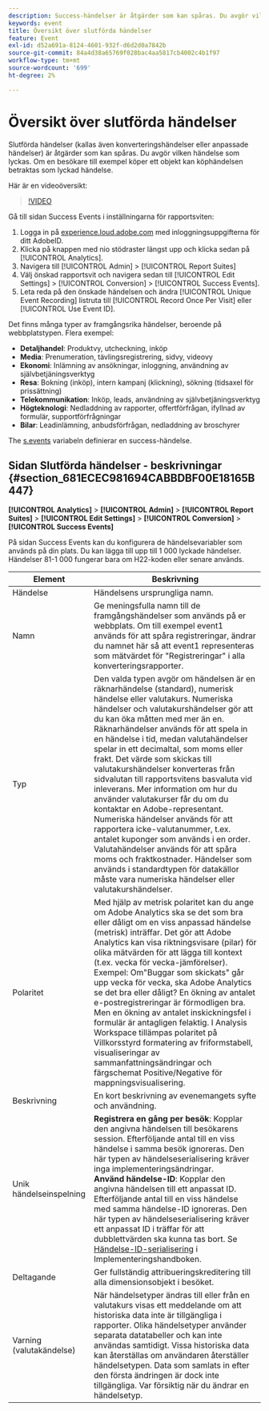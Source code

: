 ```yaml
---
description: Success-händelser är åtgärder som kan spåras. Du avgör vilken händelse som lyckas. Om en besökare till exempel köper ett objekt kan köphändelsen betraktas som lyckad händelse.
keywords: event
title: Översikt över slutförda händelser
feature: Event
exl-id: d52a691a-8124-4601-932f-d6d2d0a7842b
source-git-commit: 84a4d38a65769f028bac4aa5817cb4002c4b1f97
workflow-type: tm+mt
source-wordcount: '699'
ht-degree: 2%

---
```


# Översikt över slutförda händelser

Slutförda händelser (kallas även konverteringshändelser eller anpassade händelser) är åtgärder som kan spåras. Du avgör vilken händelse som lyckas. Om en besökare till exempel köper ett objekt kan köphändelsen betraktas som lyckad händelse.

Här är en videoöversikt:

>[!VIDEO](https://video.tv.adobe.com/v/28764/?quality=12)

Gå till sidan Success Events i inställningarna för rapportsviten:

1. Logga in på [experience.loud.adobe.com](https://experiencecloud.adobe.com) med inloggningsuppgifterna för ditt AdobeID.
2. Klicka på knappen med nio stödraster längst upp och klicka sedan på [!UICONTROL Analytics].
3. Navigera till [!UICONTROL Admin] > [!UICONTROL Report Suites]
4. Välj önskad rapportsvit och navigera sedan till [!UICONTROL Edit Settings] > [!UICONTROL Conversion] > [!UICONTROL Success Events].
5. Leta reda på den önskade händelsen och ändra [!UICONTROL Unique Event Recording] listruta till [!UICONTROL Record Once Per Visit] eller [!UICONTROL Use Event ID].

Det finns många typer av framgångsrika händelser, beroende på webbplatstypen. Flera exempel:

* **Detaljhandel**: Produktvy, utcheckning, inköp
* **Media**: Prenumeration, tävlingsregistrering, sidvy, videovy
* **Ekonomi**: Inlämning av ansökningar, inloggning, användning av självbetjäningsverktyg
* **Resa**: Bokning (inköp), intern kampanj (klickning), sökning (tidsaxel för prissättning)
* **Telekommunikation**: Inköp, leads, användning av självbetjäningsverktyg
* **Högteknologi**: Nedladdning av rapporter, offertförfrågan, ifyllnad av formulär, supportförfrågningar
* **Bilar**: Leadinlämning, anbudsförfrågan, nedladdning av broschyrer

The [s.events](https://experienceleague.adobe.com/docs/analytics/implementation/vars/page-vars/events/event-serialization.html) variabeln definierar en success-händelse.

## Sidan Slutförda händelser - beskrivningar {#section_681ECEC981694CABBDBF00E18165B447}

**[!UICONTROL Analytics]** > **[!UICONTROL Admin]** > **[!UICONTROL Report Suites]** > **[!UICONTROL Edit Settings]** > **[!UICONTROL Conversion]** > **[!UICONTROL Success Events]**

På sidan Success Events kan du konfigurera de händelsevariabler som används på din plats. Du kan lägga till upp till 1 000 lyckade händelser. Händelser 81-1 000 fungerar bara om H22-koden eller senare används.

| Element | Beskrivning |
|--- |--- |
| Händelse | Händelsens ursprungliga namn. |
| Namn | Ge meningsfulla namn till de framgångshändelser som används på er webbplats. Om till exempel event1 används för att spåra registreringar, ändrar du namnet här så att event1 representeras som mätvärdet för &quot;Registreringar&quot; i alla konverteringsrapporter. |
| Typ | Den valda typen avgör om händelsen är en räknarhändelse (standard), numerisk händelse eller valutakurs. Numeriska händelser och valutakurshändelser gör att du kan öka måtten med mer än en.  Räknarhändelser används för att spela in en händelse i tid, medan valutahändelser spelar in ett decimaltal, som moms eller frakt. Det värde som skickas till valutakurshändelser konverteras från sidvalutan till rapportsvitens basvaluta vid inleverans. Mer information om hur du använder valutakurser får du om du kontaktar en Adobe-representant. Numeriska händelser används för att rapportera icke-valutanummer, t.ex. antalet kuponger som används i en order. Valutahändelser används för att spåra moms och fraktkostnader. Händelser som används i standardtypen för datakällor måste vara numeriska händelser eller valutakurshändelser. |
| Polaritet | Med hjälp av metrisk polaritet kan du ange om Adobe Analytics ska se det som bra eller dåligt om en viss anpassad händelse (metrisk) inträffar. Det gör att Adobe Analytics kan visa riktningsvisare (pilar) för olika mätvärden för att lägga till kontext (t.ex. vecka för vecka-jämförelser).  Exempel: Om&quot;Buggar som skickats&quot; går upp vecka för vecka, ska Adobe Analytics se det bra eller dåligt? En ökning av antalet e-postregistreringar är förmodligen bra. Men en ökning av antalet inskickningsfel i formulär är antagligen felaktig.  I Analysis Workspace tillämpas polaritet på Villkorsstyrd formatering av friformstabell, visualiseringar av sammanfattningsändringar och färgschemat Positive/Negative för mappningsvisualisering. |
| Beskrivning | En kort beskrivning av evenemangets syfte och användning. |
| Unik händelseinspelning | **Registrera en gång per besök**: Kopplar den angivna händelsen till besökarens session. Efterföljande antal till en viss händelse i samma besök ignoreras. Den här typen av händelseserialisering kräver inga implementeringsändringar.<br>**Använd händelse-ID**: Kopplar den angivna händelsen till ett anpassat ID. Efterföljande antal till en viss händelse med samma händelse-ID ignoreras. Den här typen av händelseserialisering kräver ett anpassat ID i träffar för att dubblettvärden ska kunna tas bort. Se [Händelse-ID-serialisering](/help/implement/vars/page-vars/events/event-serialization.md) i Implementeringshandboken. |
| Deltagande | Ger fullständig attribueringskreditering till alla dimensionsobjekt i besöket. |
| Varning (valutakändelse) | När händelsetyper ändras till eller från en valutakurs visas ett meddelande om att historiska data inte är tillgängliga i rapporter.  Olika händelsetyper använder separata datatabeller och kan inte användas samtidigt. Vissa historiska data kan återställas om användaren återställer händelsetypen. Data som samlats in efter den första ändringen är dock inte tillgängliga. Var försiktig när du ändrar en händelsetyp. |
